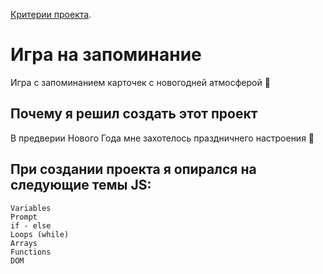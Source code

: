 [Критерии проекта](https://canvas.narxoz.kz/courses/574/assignments/31748).

# Игра на запоминание 
Игра с запоминанием карточек с новогодней атмосферой 🎄

## Почему я решил создать этот проект
В предверии Нового Года мне захотелось праздничнего настроения 🙂
## При создании проекта я опирался на следующие темы JS:
```
Variables
Prompt
if - else
Loops (while)
Arrays
Functions
DOM
